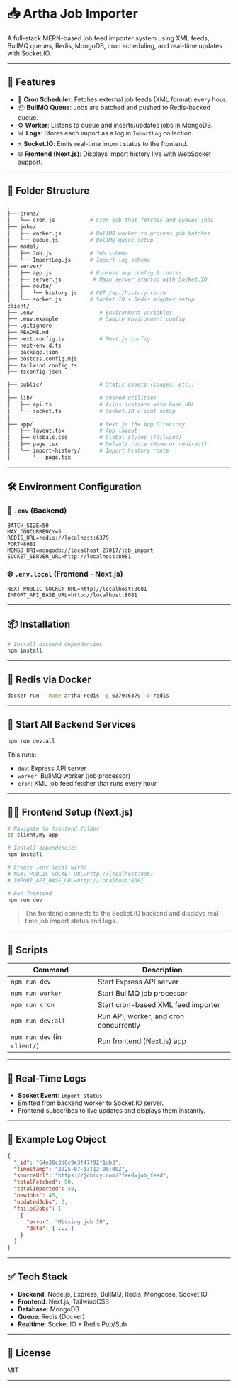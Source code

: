# 📥 Artha Job Importer

A full-stack MERN-based job feed importer system using XML feeds, BullMQ queues, Redis, MongoDB, cron scheduling, and real-time updates with Socket.IO.

---

## 🚀 Features

* 🔄 **Cron Scheduler**: Fetches external job feeds (XML format) every hour.
* 📦 **BullMQ Queue**: Jobs are batched and pushed to Redis-backed queue.
* ⚙️ **Worker**: Listens to queue and inserts/updates jobs in MongoDB.
* 📊 **Logs**: Stores each import as a log in `ImportLog` collection.
* ⚡ **Socket.IO**: Emits real-time import status to the frontend.
* 🌐 **Frontend (Next.js)**: Displays import history live with WebSocket support.

---

## 📁 Folder Structure

```bash
.
├── crons/
│   └── cron.js           # Cron job that fetches and queues jobs
├── jobs/
│   ├── worker.js         # BullMQ worker to process job batches
│   └── queue.js          # BullMQ queue setup
├── model/
│   ├── Job.js            # Job schema
│   └── ImportLog.js      # Import log schema
├── server/
│   ├── app.js            # Express app config & routes
│   ├── server.js          # Main server startup with Socket.IO
│   ├── route/
│   │   └── history.js    # GET /api/history route
│   └── socket.js         # Socket.IO + Redis adapter setup
client/
├── .env                     # Environment variables
├── .env.example             # Sample environment config
├── .gitignore
├── README.md
├── next.config.ts           # Next.js config
├── next-env.d.ts
├── package.json
├── postcss.config.mjs
├── tailwind.config.ts
├── tsconfig.json

├── public/                  # Static assets (images, etc.)
│
├── lib/                     # Shared utilities
│   ├── api.ts               # Axios instance with base URL
│   └── socket.ts            # Socket.IO client setup
│
├── app/                     # Next.js 13+ App Directory
│   ├── layout.tsx           # App layout
│   ├── globals.css          # Global styles (Tailwind)
│   ├── page.tsx             # Default route (Home or redirect)
│   └── import-history/      # Import history route
│       └── page.tsx  
```

---

## 🛠️ Environment Configuration

### 🔧 `.env` (Backend)

```env
BATCH_SIZE=50
MAX_CONCURRENCY=5
REDIS_URL=redis://localhost:6379
PORT=8081
MONGO_URI=mongodb://localhost:27017/job_import
SOCKET_SERVER_URL=http://localhost:8081
```

### 🌐 `.env.local` (Frontend - Next.js)

```env
NEXT_PUBLIC_SOCKET_URL=http://localhost:8081
IMPORT_API_BASE_URL=http://localhost:8081
```

---

## 📦 Installation

```bash
# Install backend dependencies
npm install
```

---

## 🐳 Redis via Docker

```bash
docker run --name artha-redis -p 6379:6379 -d redis
```

---

## 🔁 Start All Backend Services

```bash
npm run dev:all
```

This runs:

* `dev`: Express API server
* `worker`: BullMQ worker (job processor)
* `cron`: XML job feed fetcher that runs every hour

---

## 🧑‍💻 Frontend Setup (Next.js)

```bash
# Navigate to frontend folder
cd client/my-app

# Install dependencies
npm install

# Create .env.local with:
# NEXT_PUBLIC_SOCKET_URL=http://localhost:8081
# IMPORT_API_BASE_URL=http://localhost:8081

# Run frontend
npm run dev
```

> The frontend connects to the Socket.IO backend and displays real-time job import status and logs.

---

## 📜 Scripts

| Command                      | Description                            |
| ---------------------------- | -------------------------------------- |
| `npm run dev`                | Start Express API server               |
| `npm run worker`             | Start BullMQ job processor             |
| `npm run cron`               | Start cron-based XML feed importer     |
| `npm run dev:all`            | Run API, worker, and cron concurrently |
| `npm run dev` (in `client/`) | Run frontend (Next.js) app             |

---

## 🔌 Real-Time Logs

* **Socket Event**: `import_status`
* Emitted from backend worker to Socket.IO server.
* Frontend subscribes to live updates and displays them instantly.

---

## 🧾 Example Log Object

```json
{
  "_id": "64e38c3d8c9e3f47f92f1db3",
  "timestamp": "2025-07-13T12:00:00Z",
  "sourceUrl": "https://jobicy.com/?feed=job_feed",
  "totalFetched": 50,
  "totalImported": 48,
  "newJobs": 45,
  "updatedJobs": 3,
  "failedJobs": [
    {
      "error": "Missing job ID",
      "data": { ... }
    }
  ]
}
```

---

## ✅ Tech Stack

* **Backend**: Node.js, Express, BullMQ, Redis, Mongoose, Socket.IO
* **Frontend**: Next.js, TailwindCSS
* **Database**: MongoDB
* **Queue**: Redis (Docker)
* **Realtime**: Socket.IO + Redis Pub/Sub

---

## 📄 License

MIT

---

